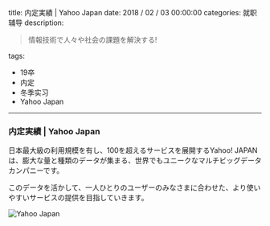 title: 内定実績 | Yahoo Japan
date: 2018 / 02 / 03 00:00:00
categories: 就职辅导
description: <blockquote class="blockquote-center">情報技術で人々や社会の課題を解決する!</blockquote>
tags: 
- 19卒
- 内定
- 冬季实习
- Yahoo Japan

---

### 内定実績 | Yahoo Japan

日本最大級の利用規模を有し、100を超えるサービスを展開するYahoo! JAPANは、膨大な量と種類のデータが集まる、世界でもユニークなマルチビッグデータカンパニーです。

このデータを活かして、一人ひとりのユーザーのみなさまに合わせた、より使いやすいサービスの提供を目指していきます。

![Yahoo Japan](http://wx1.sinaimg.cn/mw690/a9a40e85gy1fo3fx78fndj20ci0m8q48.jpg)